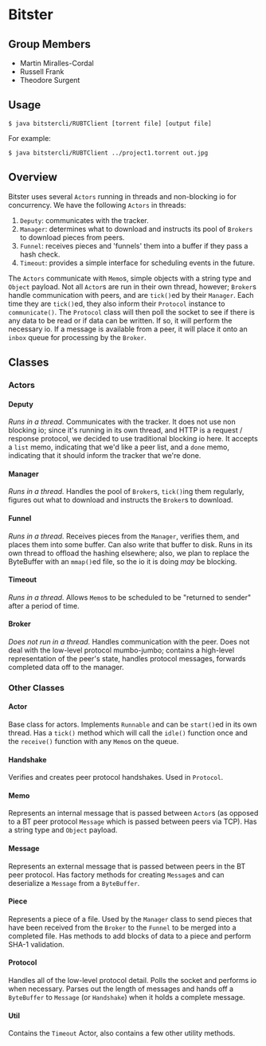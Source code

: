 # Bitster

## Group Members

 * Martin Miralles-Cordal
 * Russell Frank
 * Theodore Surgent

## Usage

```
$ java bitstercli/RUBTClient [torrent file] [output file]
```

For example:

```
$ java bitstercli/RUBTClient ../project1.torrent out.jpg
```

## Overview

Bitster uses several `Actors` running in threads and non-blocking io for
concurrency.  We have the following `Actors` in threads:

1. `Deputy`: communicates with the tracker.
2. `Manager`: determines what to download and instructs its pool of `Brokers`
   to download pieces from peers.
3. `Funnel`: receives pieces and 'funnels' them into a buffer if they pass a
   hash check.
4. `Timeout`: provides a simple interface for scheduling events in the future.

The `Actors` communicate with `Memo`s, simple objects with a string type and
`Object` payload.  Not all `Actor`s are run in their own thread, however;
`Broker`s handle communication with peers, and are `tick()`ed by their
`Manager`.  Each time they are `tick()`ed, they also inform their `Protocol`
instance to `communicate()`.  The `Protocol` class will then poll the socket to
see if there is any data to be read or if data can be written.  If so, it will
perform the necessary io.  If a message is available from a peer, it will place
it onto an `inbox` queue for processing by the `Broker`.

## Classes

### Actors

#### Deputy

*Runs in a thread.* Communicates with the tracker.  It does not use non blocking io; since it's
running in its own thread, and HTTP is a request / response protocol, we
decided to use traditional blocking io here.  It accepts a `list` memo,
indicating that we'd like a peer list, and a `done` memo, indicating that it
should inform the tracker that we're done.

#### Manager

*Runs in a thread.* Handles the pool of `Broker`s, `tick()`ing them regularly, figures out what to
download and instructs the `Broker`s to download.

#### Funnel

*Runs in a thread.* Receives pieces from the `Manager`, verifies them, and
places them into some buffer.  Can also write that buffer to disk.  Runs in its
own thread to offload the hashing elsewhere; also, we plan to replace the
ByteBuffer with an `mmap()`ed file, so the io it is doing *may* be blocking.

#### Timeout

*Runs in a thread.* Allows `Memo`s to be scheduled to be "returned to sender"
after a period of time.

#### Broker

*Does not run in a thread.* Handles communication with the peer. Does not deal
with the low-level protocol mumbo-jumbo; contains a high-level representation
of the peer's state, handles protocol messages, forwards completed data
off to the manager.

### Other Classes

#### Actor

Base class for actors. Implements `Runnable` and can be `start()`ed in its own
thread.  Has a `tick()` method which will call the `idle()` function once and
the `receive()` function with any `Memo`s on the queue.

#### Handshake

Verifies and creates peer protocol handshakes.  Used in `Protocol`.

#### Memo

Represents an internal message that is passed between `Actor`s (as opposed to 
a BT peer protocol `Message` which is passed between peers via TCP).  Has a string
type and `Object` payload.

#### Message

Represents an external message that is passed between peers in the BT peer
protocol. Has factory methods for creating `Message`s and can deserialize a
`Message` from a `ByteBuffer`.

#### Piece

Represents a piece of a file. Used by the `Manager` class to send pieces that
have been received from the `Broker` to the `Funnel` to be merged into a completed
file. Has methods to add blocks of data to a piece and perform SHA-1 validation.

#### Protocol

Handles all of the low-level protocol detail. Polls the socket and performs io
when necessary. Parses out the length of messages and hands off a `ByteBuffer`
to `Message` (or `Handshake`) when it holds a complete message.

#### Util

Contains the `Timeout` Actor, also contains a few other utility methods.
